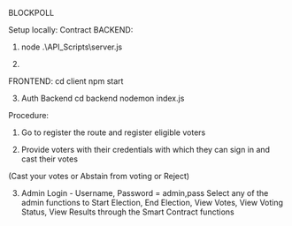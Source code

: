 BLOCKPOLL

Setup locally:
Contract BACKEND: 
1. node .\API_Scripts\server.js

2.
FRONTEND:
cd client
npm start

3. Auth Backend
cd backend
nodemon index.js

Procedure:
1) Go to register the route and register eligible voters

2) Provide voters with their credentials with which they can sign in and cast their votes

(Cast your votes or Abstain from voting or Reject)

3) Admin Login - Username, Password = admin,pass
   Select any of the admin functions to Start Election, End Election, View Votes, View Voting Status, View Results through the Smart Contract functions
